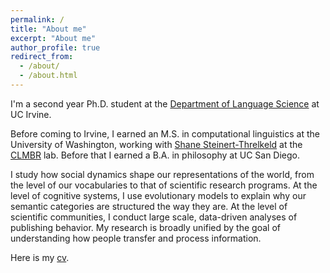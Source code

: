 ```yaml
---
permalink: /
title: "About me"
excerpt: "About me"
author_profile: true
redirect_from: 
  - /about/
  - /about.html
---
```


<!-- I'm a first year Ph.D. student at the [Department of Logic and Philosophy of Science](https://www.lps.uci.edu/) at UC Irvine. -->
I'm a second year Ph.D. student at the [Department of Language Science](https://www.langsci.uci.edu/) at UC Irvine.

Before coming to Irvine, I earned an M.S. in computational linguistics at the University of Washington, working with [Shane Steinert-Threlkeld](https://www.shane.st/) at the [CLMBR](https://clmbr.shane.st/) lab. Before that I earned a B.A. in philosophy at UC San Diego.

<!-- I'm interested in how people transfer and process information using language. I hope to draw on frameworks from linguistics, machine learning and philosophy to

* address scientific questions about language and cognition
* make progress towards safe artificial intelligence
* assist knowledge workers (e.g., journalists, teachers, scholars) -->

I study how social dynamics shape our representations of the world, from the level of our vocabularies to that of scientific research programs. At the level of cognitive systems, I use evolutionary models to explain why our semantic categories are structured the way they are. At the level of scientific communities, I conduct large scale, data-driven analyses of publishing behavior. My research is broadly unified by the goal of understanding how people transfer and process information.

Here is my [cv](../files/nathaniel_imel_cv.pdf).

<!-- To this end, some of the questions I’m interested in include:

* What cognitive and cultural pressures shape human languages?
* Can understanding them help us guide artificial agents towards optimal communicative behavior?
* How do various information processing mechanisms constrain scientific inquiry?
* Can we harness these facts to build technology that helps people to do research efficiently? -->

<!-- Below is my CV.

Education
======
<!-- * Ph.D in Language Science, University of California, Irvine, 2027 (expected) -->
<!-- * Ph.D in Logic and Philosophy of Science, University of California, Irvine, 2028 (expected)
* M.S. in Computational Linguistics, University of Washington, 2022
* B.A. in Philosophy, University of California, San Diego, 2020 -->

<!-- Publications
======

  <ul>{% for post in site.publications reversed %}
    {% include archive-single-cv.html %}
  {% endfor %}</ul> -->
  
<!-- Talks -->
<!-- ====== -->

<!-- * Modals in natural language optimize the simplicity/informativeness trade-off
  * Experiments in Linguistic Meaning -  May 18, 2022 (Philadelphia)
  * Semantics and Linguistic Theory - June 8, 2022 (Mexico City) -->

<!-- Works in Progress
======  -->

<!-- * Approximating rate-distortion functions in signaling games
  * Please email me for a draft ([code](https://github.com/nathimel/effcomm-simmax), [slides](https://docs.google.com/presentation/d/1b9pQiHUzUjt2d063srBtBp_58PhuIZz_LRYaLxg35uw/edit?usp=sharing)). -->

<!-- * The Artificial Language Toolkit (ALTK)
  * Software library for research in computational semantics ([code](https://github.com/nathimel/altk)). -->

<!-- <ul>{% for post in site.wips reversed %}
    {% include archive-single-cv.html %}
  {% endfor %}</ul>

Miscellany
======

* Accepted to Santa Fe Institute International Summer School [Complexity-GAINs(UK)](https://www.santafe.edu/engage/learn/programs/complexity-gains-international-summer-school) 2023
* North American Summer School for Logic, Language and Information [NASSLLI](https://ml-la.github.io/nasslli2022/) Student Grant 2022
* Accepted to Lisbon Machine Learning Summer School [LxMLS](http://lxmls.it.pt/2021/) 2021
* Accepted to Carnegie Mellon University Summer School in Logic and Formal Epistemology [LFE](https://www.cmu.edu/dietrich/philosophy/undergraduate/summer-school/) 2021
* Best paper “Desire Semantics”, selected for UC San Diego undergraduate philosophy journal [Intuitions](https://ucsdphilclub.wordpress.com/events/intuitions/) 2020 -->

<!-- Work Experience
======
* Summer 2021: NLP Research Intern
  * [Posh Technologies](https://www.posh.tech/?gclid=CjwKCAjw6raYBhB7EiwABge5Ki_QhTY5N-OnouE_tKSYV8QJvZr-x9IYxgGC6kzvX8KiBjGvPIW1PRoCkLAQAvD_BwE)
  * Duties: machine learning research and dataset curation for conversational AI. -->
